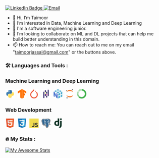 <div id="badges">
  <a href="https://www.linkedin.com/in/taimoor-arshad-53a037182/">
  <img src="https://img.shields.io/badge/LinkedIn-blue?style=for-the-badge&logo=linkedin&logoColor=white" alt="LinkedIn Badge" width/>
  </a>
  <a href="mailto:taimoorjassal@gmail.com">
    <img src="https://img.shields.io/badge/Gmail-D14836?style=for-the-badge&logo=gmail&logoColor=white" alt="Email" style="max-width: 100%;">
  </a>
</div>

- 👋 Hi, I’m Taimoor
- 👀 I’m interested in Data, Machine Learning and Deep Learning
- 🌱 I'm a software engineering junior.
- 💞️ I’m looking to collaborate on ML and DL projects that can help me build better understanding in this domain.
- 📫 How to reach me: You can reach out to me on my email "taimoorjassal@gmail.com" or the buttons above.

### :hammer_and_wrench: Languages and Tools :
<h3>Machine Learning and Deep Learning</h3>
<div>
<img src="https://github.com/devicons/devicon/blob/master/icons/python/python-original.svg" title="Python" alt="Python" width="30" height="30"/>&nbsp;
<img src="https://github.com/devicons/devicon/blob/master/icons/tensorflow/tensorflow-original.svg" title="TesnorFlow" alt="TesnorFlow"width="30" height="30"/>&nbsp;
<img src="https://github.com/devicons/devicon/blob/master/icons/pytorch/pytorch-original.svg" title="PyTorch" alt="PyTorch" width="30" height="30"/>&nbsp;
<img src="https://github.com/devicons/devicon/blob/master/icons/pandas/pandas-original.svg" title="Pandas" alt="Pandas" width="30" height="30"/>&nbsp;
<img src="https://github.com/devicons/devicon/blob/master/icons/numpy/numpy-original.svg" title="Numpy" alt="Numpy" width="30" height="30"/>&nbsp;
<img src="https://github.com/devicons/devicon/blob/master/icons/jupyter/jupyter-original.svg" title="Jupyter" alt="Jupyter" width="30" height="30"/>&nbsp;
<img src="https://github.com/devicons/devicon/blob/master/icons/anaconda/anaconda-original.svg" title="Anaconda" alt="Anaconda" width="30" height="30"/>&nbsp;

</div>

<h3>Web Development</h3>
<div>
<img src="https://github.com/devicons/devicon/blob/master/icons/html5/html5-original.svg" title="HTML5" alt="HTML5" width="30" height="30"/>&nbsp;
<img src="https://github.com/devicons/devicon/blob/master/icons/css3/css3-original.svg" title="CSS" alt="CSS" width="30" height="30"/>&nbsp;
<img src="https://github.com/devicons/devicon/blob/master/icons/javascript/javascript-original.svg" title="JS" alt="JS" width="30" height="30"/>&nbsp;
<img src="https://github.com/devicons/devicon/blob/master/icons/postgresql/postgresql-original.svg" title="Postgress" alt="Postgress" width="30" height="30"/>&nbsp;
<img src="https://github.com/devicons/devicon/blob/master/icons/django/django-plain.svg" title="Django" alt="Django" width="30" height="30"/>&nbsp;
</div>


### :fire: My Stats :

[![My Awesome Stats](https://awesome-github-stats.azurewebsites.net/user-stats/taimoorjassal?cardType=octocat&theme=dark)](https://git.io/awesome-stats-card)

<!---
taimoorjassal/taimoorjassal is a ✨ special ✨ repository because its `README.md` (this file) appears on your GitHub profile.
You can click the Preview link to take a look at your changes.
--->
